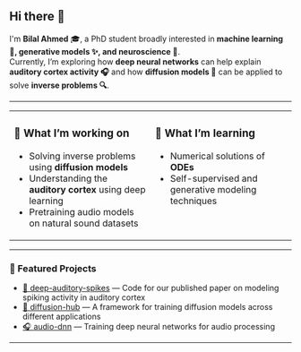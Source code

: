 ## Hi there 👋  

I'm **Bilal Ahmed** 🎓, a PhD student broadly interested in **machine learning 🤖, generative models ✨, and neuroscience 🧠**.  
Currently, I’m exploring how **deep neural networks** can help explain **auditory cortex activity 🎧** and how **diffusion models 🌌** can be applied to solve **inverse problems 🔍**.  

---

<table>
  <tr>
    <td width="50%" valign="top">
      <h3>🔭 What I’m working on</h3>
      <ul>
        <li>Solving inverse problems using <b>diffusion models</b></li>
        <li>Understanding the <b>auditory cortex</b> using deep learning</li>
        <li>Pretraining audio models on natural sound datasets</li>
      </ul>
    </td>
    <td width="50%" valign="top">
      <h3>🌱 What I’m learning</h3>
      <ul>
        <li>Numerical solutions of <b>ODEs</b></li>
        <li>Self-supervised and generative modeling techniques</li>
      </ul>
    </td>
  </tr>
</table>

---

### 📂 Featured Projects
- [🧠 deep-auditory-spikes](https://github.com/bilalhsp/deep-auditory-spikes) — Code for our published paper on modeling spiking activity in auditory cortex  
- [🌌 diffusion-hub](https://github.com/bilalhsp/diffusion-hub) — A framework for training diffusion models across different applications  
- [🎧 audio-dnn](https://github.com/bilalhsp/audio-dnn) — Training deep neural networks for audio processing  

---





<!--

<table>
  <tr>
    <td width="55%" valign="top">
      <h3>📊 GitHub Stats</h3>
      <img src="https://github-readme-stats.vercel.app/api/top-langs/?username=bilalhsp&layout=compact&theme=tokyonight" alt="Top Langs" />
    </td>
    <td width="45%" valign="top">
      <h3>🌐 Find me around the web</h3>
      <ul>
        <li>🌍 <a href="https://bilalhsp.github.io/">Personal Website</a></li>
        <li>💼 <a href="https://www.linkedin.com/in/bilalhsp">LinkedIn</a></li>
      </ul>
    </td>
  </tr>
</table>

## Hi there 👋
- 🔭 I’m currently working on:
  - Solving inverse problems using diffusion models
  - understanding auditory cortex 
- 🌱 I’m currently learning
  - Numerical solution of ODEs  
**bilalhsp/bilalhsp** is a ✨ _special_ ✨ repository because its `README.md` (this file) appears on your GitHub profile.

Here are some ideas to get you started:

- 🔭 I’m currently working on ...
- 🌱 I’m currently learning ...
- 👯 I’m looking to collaborate on ...
- 🤔 I’m looking for help with ...
- 💬 Ask me about ...
- 📫 How to reach me: ...
- 😄 Pronouns: ...
- ⚡ Fun fact: ...
-->
